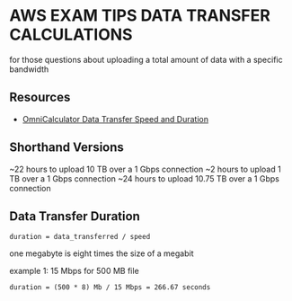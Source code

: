 # AWS EXAM TIPS DATA TRANSFER CALCULATIONS

for those questions about uploading a total amount of data with a specific bandwidth

## Resources

- [OmniCalculator Data Transfer Speed and Duration](https://www.omnicalculator.com/other/data-transfer)

## Shorthand Versions

~22 hours to upload 10 TB over a 1 Gbps connection
~2 hours to upload 1 TB over a 1 Gbps connection
~24 hours to upload 10.75 TB over a 1 Gbps connection

## Data Transfer Duration

`duration = data_transferred / speed`

one megabyte is eight times the size of a megabit

example 1: 15 Mbps for 500 MB file

```
duration = (500 * 8) Mb / 15 Mbps = 266.67 seconds
```
